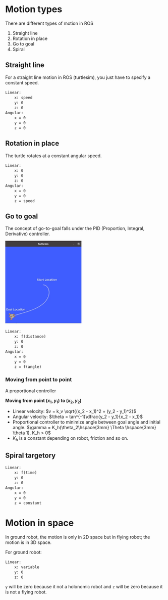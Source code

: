 # Motion types
There are different types of motion in ROS
1. Straight line
2. Rotation in place
3. Go to goal 
4. Spiral 

## Straight line
For a straight line motion in ROS (turtlesim), you just have to specify a constant speed.

```
Linear:
    x: speed
    y: 0
    z: 0
Angular:
    x = 0
    y = 0
    z = 0
```

## Rotation in place
The turtle rotates at a constant angular speed.

```
Linear:
    x: 0
    y: 0
    z: 0
Angular:
    x = 0
    y = 0
    z = speed
```

## Go to goal 

The concept of go-to-goal falls under the PID (Proportion, Integral, Derivative) controller.

![Goal](goal.png)

```
Linear:
    x: f(distance)
    y: 0
    z: 0
Angular:
    x = 0
    y = 0
    z = f(angle)
```

### Moving from point to point
A proportional controller

**Moving from point $(x_1, y_1)$  to $(x_2, y_2)$**
* Linear velocity: $v = k_v \sqrt{(x_2 - x_1)^2 + (y_2 - y_1)^2}$
* Angular velocity: $\theta = tan^{-1}\dfrac{y_2 - y_1}{x_2 - x_1}$
* Proportional controller to minimize angle between goal angle and initial angle. $\gamma = K_h(\theta_2\hspace{3mm} \Theta \hspace{3mm} \theta 1), K_h > 0$
* $K_h$ is a constant depending on robot, friction and so on.

## Spiral targetory

```
Linear:
    x: f(time)
    y: 0
    z: 0
Angular:
    x = 0
    y = 0
    z = constant
```

# Motion in space

In ground robot, the motion is only in 2D space but in flying robot; the motion is in 3D space.

For ground robot:

```
Linear:
    x: variable
    y: 0
    z: 0
```
`y` will be zero because it not a holonomic robot and `z` will be zero because it is not a flying robot.